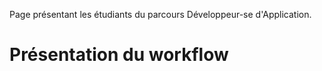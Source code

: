 Page présentant les étudiants du parcours Développeur-se d'Application. 

# Présentation du workflow